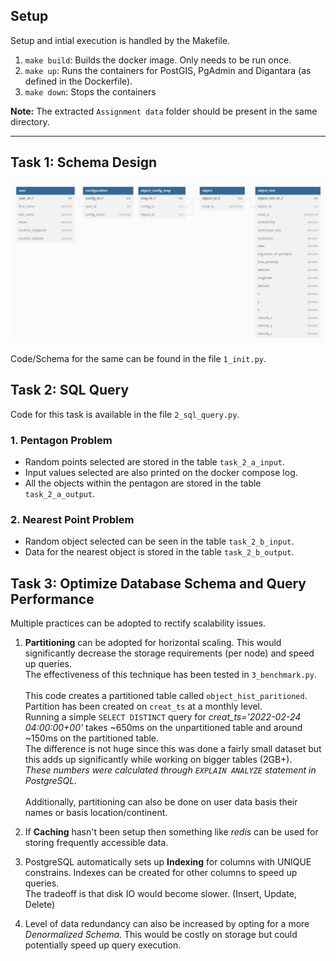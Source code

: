 ## Setup
Setup and intial execution is handled by the Makefile.
1. `make build`: Builds the docker image. Only needs to be run once.
2. `make up`: Runs the containers for PostGIS, PgAdmin and Digantara (as defined in the Dockerfile).
3. `make down`: Stops the containers

**Note:** The extracted `Assignment data` folder should be present in the same directory.

---

## Task 1: Schema Design
![schema](schema.png)

Code/Schema for the same can be found in the file `1_init.py`.

## Task 2: SQL Query
Code for this task is available in the file `2_sql_query.py`.

### 1. Pentagon Problem
- Random points selected are stored in the table `task_2_a_input`.
- Input values selected are also printed on the docker compose log.
- All the objects within the pentagon are stored in the table `task_2_a_output`.

### 2. Nearest Point Problem
- Random object selected can be seen in the table `task_2_b_input`.
- Data for the nearest object is stored in the table `task_2_b_output`.

## Task 3: Optimize Database Schema and Query Performance
Multiple practices can be adopted to rectify scalability issues.

1. **Partitioning** can be adopted for horizontal scaling. This would significantly decrease the storage requirements (per node) and speed up queries.\
The effectiveness of this technique has been tested in `3_benchmark.py`.\
\
This code creates a partitioned table called `object_hist_paritioned`. Partition has been created on `creat_ts` at a monthly level.\
Running a simple `SELECT DISTINCT` query for *creat_ts='2022-02-24 04:00:00+00'* takes ~650ms on the unpartitioned table and around ~150ms on the partitioned table.\
The difference is not huge since this was done a fairly small dataset but this adds up significantly while working on bigger tables (2GB+).\
*These numbers were calculated through `EXPLAIN ANALYZE` statement in PostgreSQL.*\
\
Additionally, partitioning can also be done on user data basis their names or basis location/continent.

2. If **Caching** hasn't been setup then something like *redis* can be used for storing frequently accessible data.

3. PostgreSQL automatically sets up **Indexing** for columns with UNIQUE constrains. Indexes can be created for other columns to speed up queries.\
The tradeoff is that disk IO would become slower. (Insert, Update, Delete)

4. Level of data redundancy can also be increased by opting for a more *Denormalized Schema*. This would be costly on storage but could potentially speed up query execution.
